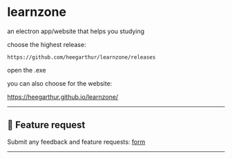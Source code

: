 # learnzone
an electron app/website that helps you studying

choose the highest release:
```
https://github.com/heegarthur/learnzone/releases
```

open the .exe

you can also choose for the website:

https://heegarthur.github.io/learnzone/


---

## 💬 Feature request

Submit any feedback and feature requests: 
[form](https://docs.google.com/forms/d/e/1FAIpQLSeEaSqr6L2pTQDarLO__wZtefVuemrhMb8RDdX6vQSWNEjZzQ/viewform?usp=header/)

---
